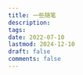 ```yaml
---
title: 一些随笔
description: 
tags:
date: 2022-07-10
lastmod: 2024-12-10
draft: false
comments: false
---
```

